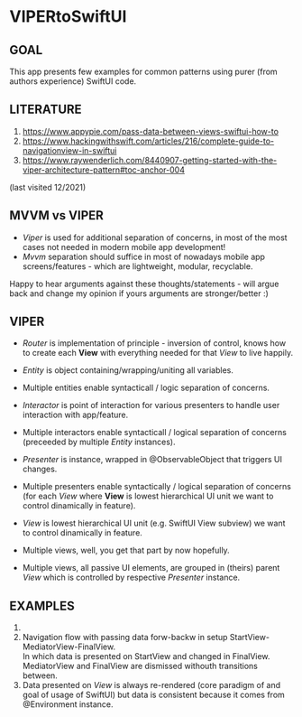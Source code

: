 # VIPERtoSwiftUI


 ## GOAL 
 
  This app presents few examples for common patterns using purer (from authors experience) SwiftUI code.
 
 
 ## LITERATURE 

   1)    https://www.appypie.com/pass-data-between-views-swiftui-how-to
   2)    https://www.hackingwithswift.com/articles/216/complete-guide-to-navigationview-in-swiftui
   3)    https://www.raywenderlich.com/8440907-getting-started-with-the-viper-architecture-pattern#toc-anchor-004
 
 (last visited 12/2021)
 
 ##  MVVM vs VIPER 
 
 - *Viper* is used for additional separation of concerns, in most of the most cases not needed in modern mobile app development!
 - *Mvvm* separation should suffice in most of nowadays mobile app screens/features - which are  lightweight, modular, recyclable.     
 
 Happy to hear arguments against these thoughts/statements - will argue back and change my opinion if yours arguments are stronger/better :)
 
 
 ##  VIPER  
 
 - *Router*  is implementation of principle - inversion of control, knows how to create each **View** with everything needed for that *View* to live happily.
 
 - *Entity* is object containing/wrapping/uniting all variables.
 - Multiple entities enable syntacticall /  logic separation of concerns.
 
 - *Interactor* is point of interaction for various presenters to handle user interaction with app/feature.
 - Multiple interactors enable syntacticall / logical separation of concerns (preceeded by multiple *Entity* instances).
 
 - *Presenter* is instance, wrapped in @ObservableObject that triggers UI changes.
 - Multiple presenters enable syntactically / logical separation of concerns (for each *View* where **View** is lowest hierarchical UI unit we want to control dinamically in feature).
 
 - *View* is lowest hierarchical UI unit (e.g. SwiftUI View subview) we want to control dinamically in feature.
 - Multiple views, well, you get that part by now hopefully.
 - Multiple views, all passive UI elements, are grouped in (theirs) parent *View* which is controlled by respective *Presenter* instance.
 
 
 ##  EXAMPLES  
 
 1)             
 2) Navigation flow with passing data forw-backw in setup StartView-MediatorView-FinalView.  
In which data is presented on StartView and changed in FinalView.        
MediatorView and FinalView are dismissed withouth transitions between.          
 3) Data presented on *View* is always re-rendered (core paradigm of and goal of usage of SwiftUI) but data is consistent because it comes from @Environment instance.     
 
 
